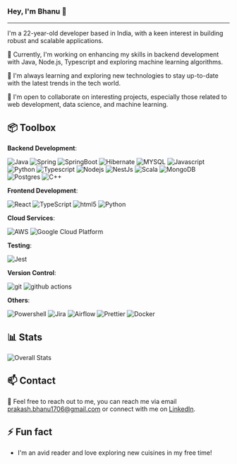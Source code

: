 ### Hey, I'm Bhanu 👋
---
I'm a 22-year-old developer based in India, with a keen interest in building robust and scalable applications. 

🔭 Currently, I'm working on enhancing my skills in backend development with Java, Node.js, Typescript and exploring machine learning algorithms.

🌱 I'm always learning and exploring new technologies to stay up-to-date with the latest trends in the tech world.

👯 I'm open to collaborate on interesting projects, especially those related to web development, data science, and machine learning.

📦 Toolbox
---
**Backend Development**: <p>
<img alt="Java" src="https://img.shields.io/badge/Java-ED8B00?style=flat-square&logo=Apache%20Airflow&logoColor=white" />
<img alt="Spring" src="https://img.shields.io/badge/Spring-6DB33F?style=flat-square&logo=spring&logoColor=white" /> 
<img alt="SpringBoot" src="https://img.shields.io/badge/SpringBoot-6DB33F?style=flat-square&logo=spring&logoColor=white" /> 
<img alt="Hibernate" src="https://img.shields.io/badge/Hibernate-59666C?style=flat-square&logo=Hibernate&logoColor=white" />
<img alt="MYSQL" src="https://img.shields.io/badge/MySQL-00000F?style=flat-square&logo=mysql&logoColor=white" />
<img alt="Javascript" src="https://img.shields.io/badge/JavaScript-323330?style=flat-square&logo=javascript&logoColor=F7DF1E" />
<img alt="Python" src="https://img.shields.io/badge/Python-3776AB?style=flat-square&logo=python&logoColor=white" />
<img alt="Typescript" src="https://img.shields.io/badge/TypeScript-007ACC?style=flat-square&logo=typescript&logoColor=white" /> 
<img alt="Nodejs" src="https://img.shields.io/badge/-Nodejs-43853d?style=flat-square&logo=Node.js&logoColor=white" />
<img alt="NestJs" src="https://img.shields.io/badge/-NestJs-ea2845?style=flat-square&logo=nestjs&logoColor=white" />
<img alt="Scala" src="https://img.shields.io/badge/Scala-DC322F?style=flat-square&logo=scala&logoColor=white" />
<img alt="MongoDB" src="https://img.shields.io/badge/-MongoDB-13aa52?style=flat-square&logo=mongodb&logoColor=white" />
<img alt="Postgres" src="https://img.shields.io/badge/PostgreSQL-316192?style=flat-square&logo=postgresql&logoColor=white" />
<img alt="C++" src="https://img.shields.io/badge/C%2B%2B-00599C?style=flat-square&logo=c%2B%2B&logoColor=white" />
</p>

**Frontend Development**:   <p> <img alt="React" src="https://img.shields.io/badge/-React-45b8d8?style=flat-square&logo=react&logoColor=white" /> <img alt="TypeScript" src="https://img.shields.io/badge/-TypeScript-007ACC?style=flat-square&logo=typescript&logoColor=white" /> <img alt="html5" src="https://img.shields.io/badge/-HTML5-E34F26?style=flat-square&logo=html5&logoColor=white" /> <img alt="Python" src="https://img.shields.io/badge/CSS3-1572B6?style=flat-square&logo=css3&logoColor=white" />

**Cloud Services**: <p><img alt="AWS" src="https://img.shields.io/badge/Amazon_AWS-232F3E?style=flat-square&logo=amazon-aws&logoColor=white" />
  <img alt="Google Cloud Platform" src="https://img.shields.io/badge/-Google_Cloud_Platform-1a73e8?style=flat-square&logo=google-cloud&logoColor=white" />
 </p>
 
**Testing**:<p> <img alt="Jest" src="https://img.shields.io/badge/Jest-323330?style=flat-square&logo=Jest&logoColor=white" />
</p>

**Version Control**: <p>  <img alt="git" src="https://img.shields.io/badge/-Git-F05032?style=flat-square&logo=git&logoColor=white" />   <img alt="github actions" src="https://img.shields.io/badge/-Github_Actions-2088FF?style=flat-square&logo=github-actions&logoColor=white" />
</p>

**Others**: <p><img alt="Powershell" src="https://img.shields.io/badge/powershell-5391FE?style=flat-square&logo=powershell&logoColor=white" />
<img alt="Jira" src="https://img.shields.io/badge/Jira-0052CC?style=flat-square&logo=Jira&logoColor=white" />
<img alt="Airflow" src="https://img.shields.io/badge/Airflow-017CEE?style=flat-square&logo=Apache%20Airflow&logoColor=white" />
<img alt="Prettier" src="https://img.shields.io/badge/-Prettier-F7B93E?style=flat-square&logo=prettier&logoColor=white" />
<img alt="Docker" src="https://img.shields.io/badge/-Docker-46a2f1?style=flat-square&logo=docker&logoColor=white" />
</p>

📊 Stats
---

![Overall Stats](https://github-readme-stats.vercel.app/api?username=prabhanukash&count_private=true&show_icons=true&hide=contribs)

📫 Contact
---
💬 Feel free to reach out to me, you can reach me via email [prakash.bhanu1706@gmail.com](mailto:prakash.bhanu1706@gmail.com) or connect with me on [LinkedIn](https://www.linkedin.com/in/prabhanukash).

⚡ Fun fact
---
 - I'm an avid reader and love exploring new cuisines in my free time!


  
